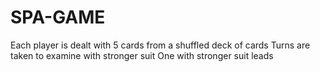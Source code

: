 # SPA-GAME

Each player is dealt with 5 cards from 
a shuffled deck of cards
Turns are taken to examine with stronger suit
One with stronger suit leads


